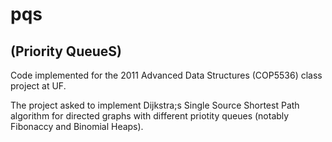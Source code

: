 pqs
===
(Priority QueueS)
-----------------

Code implemented for the 2011 Advanced Data Structures (COP5536) class project at UF.

The project asked to implement Dijkstra;s Single Source Shortest Path algorithm for directed graphs with different priotity queues (notably Fibonaccy and Binomial Heaps).
